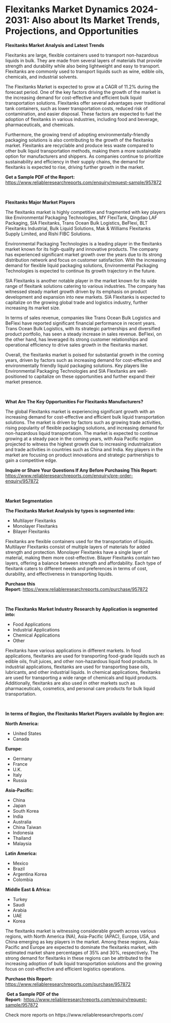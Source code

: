 <p><h1>Flexitanks Market Dynamics 2024-2031: Also about Its Market Trends, Projections, and Opportunities</h1></p><p><strong>Flexitanks Market Analysis and Latest Trends</strong></p>
<p><p>Flexitanks are large, flexible containers used to transport non-hazardous liquids in bulk. They are made from several layers of materials that provide strength and durability while also being lightweight and easy to transport. Flexitanks are commonly used to transport liquids such as wine, edible oils, chemicals, and industrial solvents.</p><p>The Flexitanks Market is expected to grow at a CAGR of 11.2% during the forecast period. One of the key factors driving the growth of the market is the increasing demand for cost-effective and efficient bulk liquid transportation solutions. Flexitanks offer several advantages over traditional tank containers, such as lower transportation costs, reduced risk of contamination, and easier disposal. These factors are expected to fuel the adoption of flexitanks in various industries, including food and beverage, pharmaceuticals, and chemicals.</p><p>Furthermore, the growing trend of adopting environmentally-friendly packaging solutions is also contributing to the growth of the flexitanks market. Flexitanks are recyclable and produce less waste compared to other bulk liquid transportation methods, making them a more sustainable option for manufacturers and shippers. As companies continue to prioritize sustainability and efficiency in their supply chains, the demand for flexitanks is expected to rise, driving further growth in the market.</p></p>
<p><strong>Get a Sample PDF of the Report:&nbsp;</strong> <a href="https://www.reliableresearchreports.com/enquiry/request-sample/957872">https://www.reliableresearchreports.com/enquiry/request-sample/957872</a></p>
<p>&nbsp;</p>
<p><strong>Flexitanks Major Market Players</strong></p>
<p><p>The flexitanks market is highly competitive and fragmented with key players like Environmental Packaging Technologies, MY FlexiTank, Qingdao LAF Packaging, SIA Flexitanks, Trans Ocean Bulk Logistics, BeFlexi, BLT Flexitanks Industrial, Bulk Liquid Solutions, Mak & Williams Flexitanks Supply Limited, and Rishi FIBC Solutions.</p><p>Environmental Packaging Technologies is a leading player in the flexitanks market known for its high-quality and innovative products. The company has experienced significant market growth over the years due to its strong distribution network and focus on customer satisfaction. With the increasing demand for flexible liquid packaging solutions, Environmental Packaging Technologies is expected to continue its growth trajectory in the future.</p><p>SIA Flexitanks is another notable player in the market known for its wide range of flexitank solutions catering to various industries. The company has witnessed steady market growth driven by its emphasis on product development and expansion into new markets. SIA Flexitanks is expected to capitalize on the growing global trade and logistics industry, further increasing its market size.</p><p>In terms of sales revenue, companies like Trans Ocean Bulk Logistics and BeFlexi have reported significant financial performance in recent years. Trans Ocean Bulk Logistics, with its strategic partnerships and diversified product portfolio, has seen a steady increase in sales revenue. BeFlexi, on the other hand, has leveraged its strong customer relationships and operational efficiency to drive sales growth in the flexitanks market.</p><p>Overall, the flexitanks market is poised for substantial growth in the coming years, driven by factors such as increasing demand for cost-effective and environmentally friendly liquid packaging solutions. Key players like Environmental Packaging Technologies and SIA Flexitanks are well-positioned to capitalize on these opportunities and further expand their market presence.</p></p>
<p>&nbsp;</p>
<p><strong>What Are The Key Opportunities For Flexitanks Manufacturers?</strong></p>
<p><p>The global Flexitanks market is experiencing significant growth with an increasing demand for cost-effective and efficient bulk liquid transportation solutions. The market is driven by factors such as growing trade activities, rising popularity of flexible packaging solutions, and increasing demand for non-hazardous liquid transportation. The market is expected to continue growing at a steady pace in the coming years, with Asia Pacific region projected to witness the highest growth due to increasing industrialization and trade activities in countries such as China and India. Key players in the market are focusing on product innovations and strategic partnerships to gain a competitive edge.</p></p>
<p><strong>Inquire or Share Your Questions If Any Before Purchasing This Report:</strong> <a href="https://www.reliableresearchreports.com/enquiry/pre-order-enquiry/957872">https://www.reliableresearchreports.com/enquiry/pre-order-enquiry/957872</a></p>
<p>&nbsp;</p>
<p><strong>Market Segmentation</strong></p>
<p><strong>The Flexitanks Market Analysis by types is segmented into:</strong></p>
<p><ul><li>Multilayer Flexitanks</li><li>Monolayer Flexitanks</li><li>Bilayer Flexitanks</li></ul></p>
<p><p>Flexitanks are flexible containers used for the transportation of liquids. Multilayer Flexitanks consist of multiple layers of materials for added strength and protection. Monolayer Flexitanks have a single layer of material, making them more cost-effective. Bilayer Flexitanks contain two layers, offering a balance between strength and affordability. Each type of flexitank caters to different needs and preferences in terms of cost, durability, and effectiveness in transporting liquids.</p></p>
<p><strong>Purchase this Report:&nbsp;</strong><a href="https://www.reliableresearchreports.com/purchase/957872">https://www.reliableresearchreports.com/purchase/957872</a></p>
<p>&nbsp;</p>
<p><strong>The Flexitanks Market Industry Research by Application is segmented into:</strong></p>
<p><ul><li>Food Applications</li><li>Industrial Applications</li><li>Chemical Applications</li><li>Other</li></ul></p>
<p><p>Flexitanks have various applications in different markets. In food applications, flexitanks are used for transporting food-grade liquids such as edible oils, fruit juices, and other non-hazardous liquid food products. In industrial applications, flexitanks are used for transporting base oils, lubricants, and other industrial liquids. In chemical applications, flexitanks are used for transporting a wide range of chemicals and liquid products. Additionally, flexitanks are also used in other markets such as pharmaceuticals, cosmetics, and personal care products for bulk liquid transportation.</p></p>
<p>&nbsp;</p>
<p><strong>In terms of Region, the Flexitanks Market Players available by Region are:</strong></p>
<p>
    <p> <strong> North America: </strong>
        <ul>
            <li>United States</li>
            <li>Canada</li>
        </ul>
        </p> 
    <p> <strong> Europe: </strong>
        <ul>
            <li>Germany</li>
            <li>France</li>
            <li>U.K.</li>
            <li>Italy</li>
            <li>Russia</li>
        </ul>
        </p> 
    <p> <strong> Asia-Pacific: </strong>
        <ul>
            <li>China</li>
            <li>Japan</li>
            <li>South Korea</li>
            <li>India</li>
            <li>Australia</li>
            <li>China Taiwan</li>
            <li>Indonesia</li>
            <li>Thailand</li>
            <li>Malaysia</li>
        </ul>
        </p> 
    <p> <strong> Latin America: </strong>
        <ul>
            <li>Mexico</li>
            <li>Brazil</li>
            <li>Argentina Korea</li>
            <li>Colombia</li>
        </ul>
        </p> 
    <p> <strong> Middle East & Africa: </strong>
        <ul>
            <li>Turkey</li>
            <li>Saudi</li>
            <li>Arabia</li>
            <li>UAE</li>
            <li>Korea</li>
        </ul>
    </p>
    </p>
<p><p>The flexitanks market is witnessing considerable growth across various regions, with North America (NA), Asia-Pacific (APAC), Europe, USA, and China emerging as key players in the market. Among these regions, Asia-Pacific and Europe are expected to dominate the flexitanks market, with estimated market share percentages of 35% and 30%, respectively. The strong demand for flexitanks in these regions can be attributed to the increasing adoption of bulk liquid transportation solutions and the growing focus on cost-effective and efficient logistics operations.</p></p>
<p><strong>Purchase this Report: </strong><a href="https://www.reliableresearchreports.com/purchase/957872">https://www.reliableresearchreports.com/purchase/957872</a></p>
<p>&nbsp;<strong>Get a Sample PDF of the Report:&nbsp;&nbsp;</strong><a href="https://www.reliableresearchreports.com/enquiry/request-sample/957872">https://www.reliableresearchreports.com/enquiry/request-sample/957872</a></p>
<p><strong></strong></p>
<p>Check more reports on https://www.reliableresearchreports.com/</p>